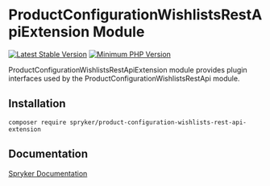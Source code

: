 # ProductConfigurationWishlistsRestApiExtension Module
[![Latest Stable Version](https://poser.pugx.org/spryker/product-configuration-wishlists-rest-api-extension/v/stable.svg)](https://packagist.org/packages/spryker/product-configuration-wishlists-rest-api-extension)
[![Minimum PHP Version](https://img.shields.io/badge/php-%3E%3D%207.4-8892BF.svg)](https://php.net/)

ProductConfigurationWishlistsRestApiExtension module provides plugin interfaces used by the ProductConfigurationWishlistsRestApi module.

## Installation

```
composer require spryker/product-configuration-wishlists-rest-api-extension
```

## Documentation

[Spryker Documentation](https://documentation.spryker.com)
